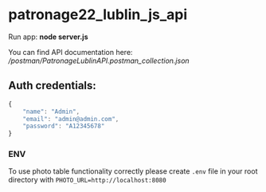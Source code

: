 # patronage22_lublin_js_api

Run app: **node server.js**

You can find API documentation here: */postman/PatronageLublinAPI.postman_collection.json*

## Auth credentials:
```js
{
    "name": "Admin",
    "email": "admin@admin.com",
    "password": "A12345678"
}
``` 
### ENV
To use photo table functionality correctly please create `.env` file in your root directory with `PHOTO_URL=http://localhost:8080`
